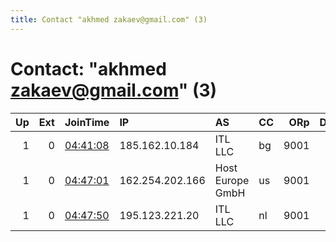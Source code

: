 ```yaml
---
title: Contact "akhmed zakaev@gmail.com" (3)
---
```


# Contact: "akhmed zakaev@gmail.com" (3)

|   Up |   Ext | JoinTime                                                                                              | IP              | AS               | CC   |   ORp |   Dirp | OS    | Version   | Nickname     |   eFamMembers |
|-----:|------:|:------------------------------------------------------------------------------------------------------|:----------------|:-----------------|:-----|------:|-------:|:------|:----------|:-------------|--------------:|
|    1 |     0 | [04:41:08](https://nusenu.github.io/OrNetStats/w/relay/28FDB666BCFB095B74A07E085E29DB1E5149AE4F.html) | 185.162.10.184  | ITL LLC          | bg   |  9001 |      0 | Linux | 0.3.5.17  | MEGArelays01 |             1 |
|    1 |     0 | [04:47:01](https://nusenu.github.io/OrNetStats/w/relay/18395C3A64911B55C1CDCA17561261387086D4B1.html) | 162.254.202.166 | Host Europe GmbH | us   |  9001 |      0 | Linux | 0.3.5.17  | MEGArelays02 |             1 |
|    1 |     0 | [04:47:50](https://nusenu.github.io/OrNetStats/w/relay/8B53F8EB9FD1C0A7FA01917D3B1D9874CE91AC1E.html) | 195.123.221.20  | ITL LLC          | nl   |  9001 |      0 | Linux | 0.3.5.17  | MEGArelays03 |             1 |
